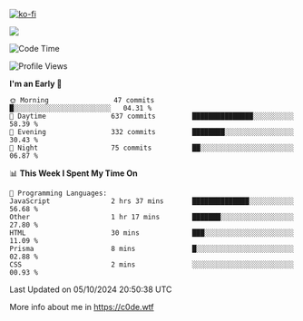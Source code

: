 [![ko-fi](https://ko-fi.com/img/githubbutton_sm.svg)](https://ko-fi.com/Z8Z4Y2LKX)

<a href="https://wakatime.com"><img src="https://wakatime.com/share/@c0dezin/b7f18a7c-ab3a-40b8-8bc7-b1b7bf71f1d6.svg" /></a>

<!--START_SECTION:waka-->
![Code Time](http://img.shields.io/badge/Code%20Time-112%20hrs%2049%20mins-blue)

![Profile Views](http://img.shields.io/badge/Profile%20Views-1-blue)

**I'm an Early 🐤** 

```text
🌞 Morning                47 commits          █░░░░░░░░░░░░░░░░░░░░░░░░   04.31 % 
🌆 Daytime                637 commits         ███████████████░░░░░░░░░░   58.39 % 
🌃 Evening                332 commits         ████████░░░░░░░░░░░░░░░░░   30.43 % 
🌙 Night                  75 commits          ██░░░░░░░░░░░░░░░░░░░░░░░   06.87 % 
```


📊 **This Week I Spent My Time On** 

```text
💬 Programming Languages: 
JavaScript               2 hrs 37 mins       ██████████████░░░░░░░░░░░   56.68 % 
Other                    1 hr 17 mins        ███████░░░░░░░░░░░░░░░░░░   27.80 % 
HTML                     30 mins             ███░░░░░░░░░░░░░░░░░░░░░░   11.09 % 
Prisma                   8 mins              █░░░░░░░░░░░░░░░░░░░░░░░░   02.88 % 
CSS                      2 mins              ░░░░░░░░░░░░░░░░░░░░░░░░░   00.93 % 
```


 Last Updated on 05/10/2024 20:50:38 UTC
<!--END_SECTION:waka-->

More info about me in https://c0de.wtf
